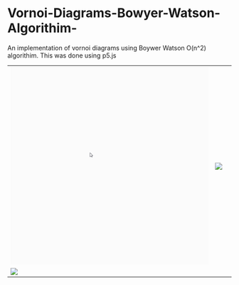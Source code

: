 # Vornoi-Diagrams-Bowyer-Watson-Algorithim-
An implementation of vornoi diagrams using Boywer Watson O(n^2) algorithim.
This was done using p5.js
<table>
  <tr>
  <td>
<img align="center" src="Visuals/Polygon Island Generation - Demo.gif">
</td>
  <td>
<img align="center" src="Visuals/Lloyd Relaxation - Demo.gif">
</td>
    <td>  <img align="center src="Visuals/Vornoi Diagram - Demo.gif"></td>
    </tr>
  <tr>
      <td>
      <img align="center" src="Visuals/Lloyd Relaxation - Demo.gif">
      </td>
</tr>
  
</table>

